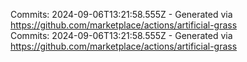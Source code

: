 Commits: 2024-09-06T13:21:58.555Z - Generated via https://github.com/marketplace/actions/artificial-grass
<br>
Commits: 2024-09-06T13:21:58.555Z - Generated via https://github.com/marketplace/actions/artificial-grass
<br>
